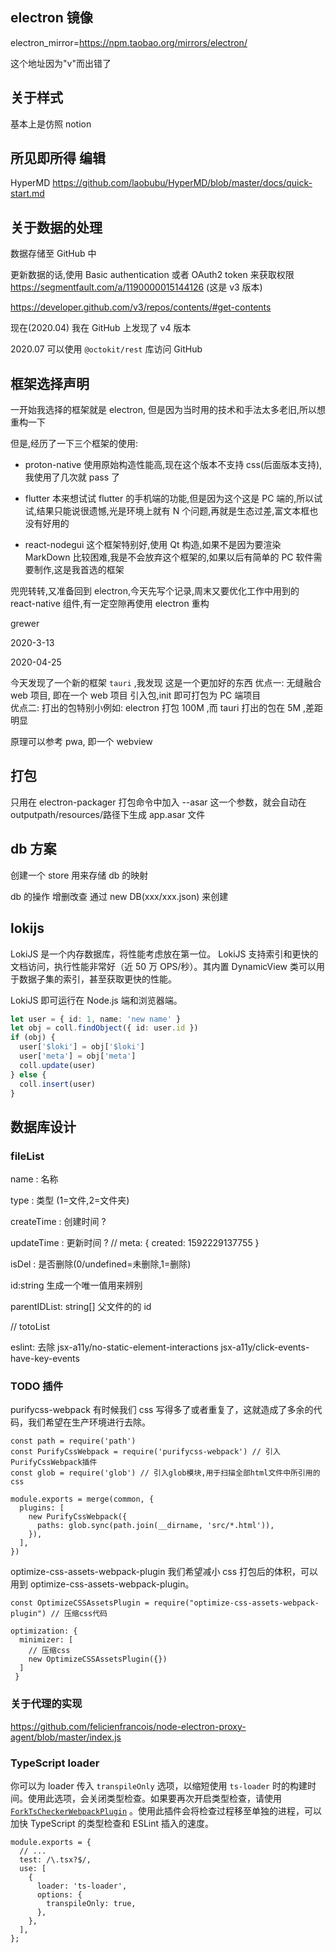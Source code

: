 ## electron 镜像

electron_mirror=https://npm.taobao.org/mirrors/electron/

这个地址因为"v"而出错了

## 关于样式

基本上是仿照 notion

## 所见即所得 编辑

HyperMD
https://github.com/laobubu/HyperMD/blob/master/docs/quick-start.md

## 关于数据的处理

数据存储至 GitHub 中

更新数据的话,使用
Basic authentication
或者 OAuth2 token
来获取权限
https://segmentfault.com/a/1190000015144126
(这是 v3 版本)

https://developer.github.com/v3/repos/contents/#get-contents

现在(2020.04) 我在 GitHub 上发现了 v4 版本

2020.07
可以使用 `@octokit/rest` 库访问 GitHub

## 框架选择声明

一开始我选择的框架就是 electron, 但是因为当时用的技术和手法太多老旧,所以想重构一下

但是,经历了一下三个框架的使用:

- proton-native 使用原始构造性能高,现在这个版本不支持 css(后面版本支持),我使用了几次就 pass 了

- flutter 本来想试试 flutter 的手机端的功能,但是因为这个这是 PC 端的,所以试试,结果只能说很遗憾,光是环境上就有 N 个问题,再就是生态过差,富文本框也没有好用的

- react-nodegui 这个框架特别好,使用 Qt 构造,如果不是因为要渲染 MarkDown 比较困难,我是不会放弃这个框架的,如果以后有简单的 PC 软件需要制作,这是我首选的框架

兜兜转转,又准备回到 electron,今天先写个记录,周末又要优化工作中用到的 react-native 组件,有一定空隙再使用 electron 重构

grewer

2020-3-13

2020-04-25

今天发现了一个新的框架 `tauri` ,我发现 这是一个更加好的东西
优点一: 无缝融合 web 项目, 即在一个 web 项目 引入包,init 即可打包为 PC 端项目  
优点二: 打出的包特别小例如: electron 打包 100M ,而 tauri 打出的包在 5M ,差距明显

原理可以参考 pwa, 即一个 webview

## 打包

只用在 electron-packager 打包命令中加入 --asar 这一个参数，就会自动在
outputpath/resources/路径下生成 app.asar 文件

## db 方案

创建一个 store 用来存储 db 的映射

db 的操作 增删改查 通过 new DB(xxx/xxx.json) 来创建

## lokijs

LokiJS 是一个内存数据库，将性能考虑放在第一位。
LokiJS 支持索引和更快的文档访问，执行性能非常好（近 50 万 OPS/秒）。其内置 DynamicView 类可以用于数据子集的索引，甚至获取更快的性能。

LokiJS 即可运行在 Node.js 端和浏览器端。

```typescript jsx
let user = { id: 1, name: 'new name' }
let obj = coll.findObject({ id: user.id })
if (obj) {
  user['$loki'] = obj['$loki']
  user['meta'] = obj['meta']
  coll.update(user)
} else {
  coll.insert(user)
}
```

## 数据库设计

### fileList

name : 名称

type : 类型 (1=文件,2=文件夹)

createTime : 创建时间 ?

updateTime : 更新时间 ?
// meta: { created: 1592229137755 }

isDel : 是否删除(0/undefined=未删除,1=删除)

id:string 生成一个唯一值用来辨别

parentIDList: string[] 父文件的的 id

// totoList

eslint:
去除 jsx-a11y/no-static-element-interactions
jsx-a11y/click-events-have-key-events

### TODO 插件

purifycss-webpack
有时候我们 css 写得多了或者重复了，这就造成了多余的代码，我们希望在生产环境进行去除。

```
const path = require('path')
const PurifyCssWebpack = require('purifycss-webpack') // 引入PurifyCssWebpack插件
const glob = require('glob') // 引入glob模块,用于扫描全部html文件中所引用的css

module.exports = merge(common, {
  plugins: [
    new PurifyCssWebpack({
      paths: glob.sync(path.join(__dirname, 'src/*.html')),
    }),
  ],
})
```

optimize-css-assets-webpack-plugin
我们希望减小 css 打包后的体积，可以用到 optimize-css-assets-webpack-plugin。

```
const OptimizeCSSAssetsPlugin = require("optimize-css-assets-webpack-plugin") // 压缩css代码

optimization: {
  minimizer: [
    // 压缩css
    new OptimizeCSSAssetsPlugin({})
  ]
 }
```

### 关于代理的实现

https://github.com/felicienfrancois/node-electron-proxy-agent/blob/master/index.js

### TypeScript loader[](https://webpack.docschina.org/guides/build-performance/#typescript-loader)

你可以为 loader 传入 `transpileOnly` 选项，以缩短使用 `ts-loader` 时的构建时间。使用此选项，会关闭类型检查。如果要再次开启类型检查，请使用 [`ForkTsCheckerWebpackPlugin`](https://www.npmjs.com/package/fork-ts-checker-webpack-plugin) 。使用此插件会将检查过程移至单独的进程，可以加快 TypeScript 的类型检查和 ESLint 插入的速度。

```
module.exports = {
  // ...
  test: /\.tsx?$/,
  use: [
    {
      loader: 'ts-loader',
      options: {
        transpileOnly: true,
      },
    },
  ],
};
```